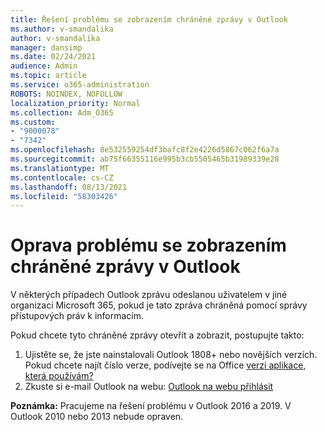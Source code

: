 ```yaml
---
title: Řešení problému se zobrazením chráněné zprávy v Outlook
ms.author: v-smandalika
author: v-smandalika
manager: dansimp
ms.date: 02/24/2021
audience: Admin
ms.topic: article
ms.service: o365-administration
ROBOTS: NOINDEX, NOFOLLOW
localization_priority: Normal
ms.collection: Adm_O365
ms.custom:
- "9000078"
- "7342"
ms.openlocfilehash: 8e532559254df3bafc8f2e4226d5867c062f6a7a
ms.sourcegitcommit: ab75f66355116e995b3cb5505465b31989339e28
ms.translationtype: MT
ms.contentlocale: cs-CZ
ms.lasthandoff: 08/13/2021
ms.locfileid: "58303426"
---
```

# <a name="fix-problem-viewing-protected-message-in-outlook"></a>Oprava problému se zobrazením chráněné zprávy v Outlook

V některých případech Outlook zprávu odeslanou uživatelem v jiné organizaci Microsoft 365, pokud je tato zpráva chráněná pomocí správy přístupových práv k informacím.

Pokud chcete tyto chráněné zprávy otevřít a zobrazit, postupujte takto:

1. Ujistěte se, že jste nainstalovali Outlook 1808+ nebo novějších verzích. Pokud chcete najít číslo verze, podívejte se na Office [verzi aplikace, která používám?](https://support.microsoft.com/office/about-office-what-version-of-office-am-i-using-932788b8-a3ce-44bf-bb09-e334518b8b19)
2. Zkuste si e-mail Outlook na webu: [Outlook na webu přihlásit](https://outlook.office365.com/mail/inbox)

**Poznámka:** Pracujeme na řešení problému v Outlook 2016 a 2019. V Outlook 2010 nebo 2013 nebude opraven.

